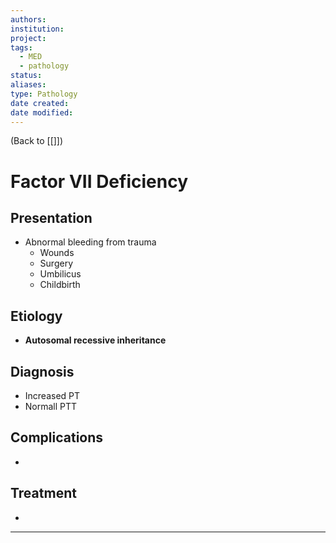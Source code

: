 ```yaml
---
authors: 
institution: 
project: 
tags:
  - MED
  - pathology
status: 
aliases: 
type: Pathology
date created: 
date modified:
---
```


(Back to [[]])

# Factor VII Deficiency

## Presentation
- Abnormal bleeding from trauma
	- Wounds
	- Surgery
	- Umbilicus
	- Childbirth
## Etiology
- **Autosomal recessive inheritance**
## Diagnosis
- Increased PT
- Normall PTT
## Complications
- 
## Treatment
- 

---
